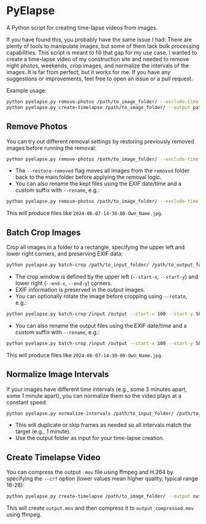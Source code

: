 # PyElapse

A Python script for creating time-lapse videos from images.

If you have found this, you probably have the same issue I had: There are plenty of tools to manipulate images, but some of them lack bulk processing capabilities. This script is meant to fill that gap for my use case.
I wanted to create a time-lapse video of my construction site and needed to remove night photos, weekends, crop images, and normalize the intervals of the images.
It is far from perfect, but it works for me. If you have any suggestions or improvements, feel free to open an issue or a pull request.

Example usage:

```bash
python pyelapse.py remove-photos /path/to_image_folder/ --exclude-time 22:00-06:00 --exclude-days sat,sun
python pyelapse.py create-timelapse /path/to_image_folder/ --output path/time-elapse-video.mp4 --fps 30
```

## Remove Photos

You can try out different removal settings by restoring previously removed images before running the removal:

```bash
python pyelapse.py remove-photos /path/to_image_folder/ --exclude-time 22:00-06:00 --exclude-days sat,sun --restore-removed
```

- The `--restore-removed` flag moves all images from the `removed` folder back to the main folder before applying the removal logic.
- You can also rename the kept files using the EXIF date/time and a custom suffix with `--rename`, e.g.:

```bash
python pyelapse.py remove-photos /path/to_image_folder/ --exclude-time 22:00-06:00 --exclude-days sat,sun --rename Own_Name
```
This will produce files like `2024-06-07-14-30-00-Own_Name.jpg`.

## Batch Crop Images

Crop all images in a folder to a rectangle, specifying the upper left and lower right corners, and preserving EXIF data:

```bash
python pyelapse.py batch-crop /path/to_input_folder/ /path/to_output_folder/ --start-x 100 --start-y 50 --end-x 700 --end-y 950
```

- The crop window is defined by the upper left (`--start-x`, `--start-y`) and lower right (`--end-x`, `--end-y`) corners.
- EXIF information is preserved in the output images.
- You can optionally rotate the image before cropping using `--rotate`, e.g.:

```bash
python pyelapse.py batch-crop /input /output --start-x 100 --start-y 50 --end-x 700 --end-y 950 --rotate 4.14
```

- You can also rename the output files using the EXIF date/time and a custom suffix with `--rename`, e.g.:

```bash
python pyelapse.py batch-crop /input /output --start-x 100 --start-y 50 --end-x 700 --end-y 950 --rename Own_Name
```
This will produce files like `2024-06-07-14-30-00-Own_Name.jpg`.

## Normalize Image Intervals

If your images have different time intervals (e.g., some 3 minutes apart, some 1 minute apart), you can normalize them so the video plays at a constant speed:

```bash
python pyelapse.py normalize-intervals /path/to_input_folder/ /path/to_output_folder/ --target-minutes 1
```

- This will duplicate or skip frames as needed so all intervals match the target (e.g., 1 minute).
- Use the output folder as input for your time-lapse creation.

## Create Timelapse Video

You can compress the output `.mov` file using ffmpeg and H.264 by specifying the `--crf` option (lower values mean higher quality, typical range 18-28):

```bash
python pyelapse.py create-timelapse /path/to_image_folder/ --output output.mov --fps 24 --crf 23
```

This will create `output.mov` and then compress it to `output_compressed.mov` using ffmpeg.